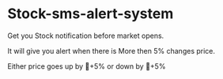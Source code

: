 # Stock-sms-alert-system
Get you Stock notification before market opens.

It will give you alert when there is More then 5% changes price.

Either price goes up by 🔺+5% or down by 🔻+5%
